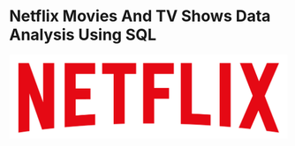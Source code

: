 # Netflix Movies And TV Shows Data Analysis Using SQL

![Netflix Logo](https://github.com/kolesanchita/netflix_sql_project/blob/main/logo.png)


